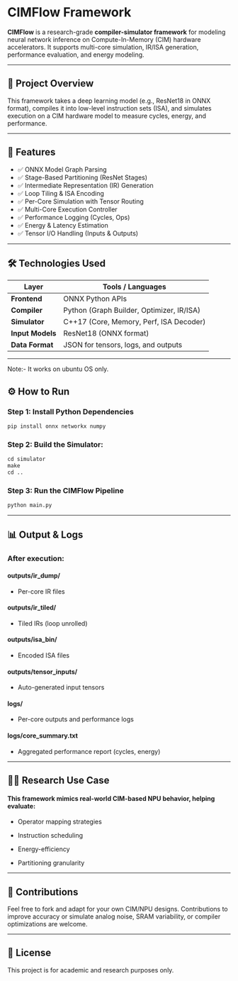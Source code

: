 # CIMFlow Framework

**CIMFlow** is a research-grade **compiler-simulator framework** for modeling neural network inference on Compute-In-Memory (CIM) hardware accelerators. It supports multi-core simulation, IR/ISA generation, performance evaluation, and energy modeling.

---

## 🧠 Project Overview

This framework takes a deep learning model (e.g., ResNet18 in ONNX format), compiles it into low-level instruction sets (ISA), and simulates execution on a CIM hardware model to measure cycles, energy, and performance.

---

## 🚀 Features

- ✅ ONNX Model Graph Parsing
- ✅ Stage-Based Partitioning (ResNet Stages)
- ✅ Intermediate Representation (IR) Generation
- ✅ Loop Tiling & ISA Encoding
- ✅ Per-Core Simulation with Tensor Routing
- ✅ Multi-Core Execution Controller
- ✅ Performance Logging (Cycles, Ops)
- ✅ Energy & Latency Estimation
- ✅ Tensor I/O Handling (Inputs & Outputs)

---

## 🛠️ Technologies Used

| Layer              | Tools / Languages                           |
|--------------------|---------------------------------------------|
| **Frontend**       | ONNX Python APIs                            |
| **Compiler**       | Python (Graph Builder, Optimizer, IR/ISA)   |
| **Simulator**      | C++17 (Core, Memory, Perf, ISA Decoder)     |
| **Input Models**   | ResNet18 (ONNX format)                      |
| **Data Format**    | JSON for tensors, logs, and outputs         |
---
Note:- It works on ubuntu OS only.
## ⚙️ How to Run

### Step 1: Install Python Dependencies
```markdown
pip install onnx networkx numpy
```


### Step 2: Build the Simulator:
```markdown
cd simulator
make
cd ..
```


### Step 3: Run the CIMFlow Pipeline
```markdown
python main.py
```
---
## 📊 Output & Logs
### After execution:

#### outputs/ir_dump/ 
 - Per-core IR files

#### outputs/ir_tiled/ 
 - Tiled IRs (loop unrolled)

#### outputs/isa_bin/ 
 - Encoded ISA files

#### outputs/tensor_inputs/ 
 - Auto-generated input tensors

#### logs/
 - Per-core outputs and performance logs

#### logs/core_summary.txt 
 - Aggregated performance report (cycles, energy)
---
## 👨‍🔬 Research Use Case
#### This framework mimics real-world CIM-based NPU behavior, helping evaluate:

- Operator mapping strategies

- Instruction scheduling

- Energy-efficiency

- Partitioning granularity

---
## 🤝 Contributions
Feel free to fork and adapt for your own CIM/NPU designs. Contributions to improve accuracy or simulate analog noise, SRAM variability, or compiler optimizations are welcome.

---
## 📜 License
This project is for academic and research purposes only.
